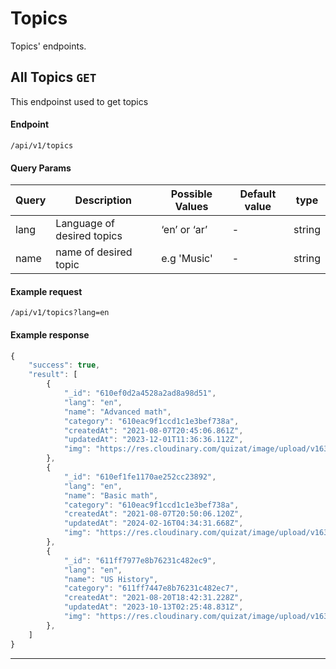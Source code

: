 # Topics

Topics' endpoints.


## All Topics `GET`

This endpoinst used to get topics

#### Endpoint

```
/api/v1/topics
```

#### Query Params
| Query | Description                | Possible Values | Default value | type   |
| ----- | -------------------------- | --------------- | ------------- | ------ |
| lang  | Language of desired topics | ‘en’ or ‘ar’    | -             | string |
| name  | name of desired topic      | e.g 'Music'     | -             | string |


#### Example request


```
/api/v1/topics?lang=en
```

#### Example response

```ts
{
    "success": true,
    "result": [
        {
            "_id": "610ef0d2a4528a2ad8a98d51",
            "lang": "en",
            "name": "Advanced math",
            "category": "610eac9f1ccd1c1e3bef738a",
            "createdAt": "2021-08-07T20:45:06.861Z",
            "updatedAt": "2023-12-01T11:36:36.112Z",
            "img": "https://res.cloudinary.com/quizat/image/upload/v1638963888/topic/610ef0d2a4528a2ad8a98d51.png"
        },
        {
            "_id": "610ef1fe1170ae252cc23892",
            "lang": "en",
            "name": "Basic math",
            "category": "610eac9f1ccd1c1e3bef738a",
            "createdAt": "2021-08-07T20:50:06.120Z",
            "updatedAt": "2024-02-16T04:34:31.668Z",
            "img": "https://res.cloudinary.com/quizat/image/upload/v1638961716/topic/610ef1fe1170ae252cc23892.png"
        },
        {
            "_id": "611ff7977e8b76231c482ec9",
            "lang": "en",
            "name": "US History",
            "category": "611ff7447e8b76231c482ec7",
            "createdAt": "2021-08-20T18:42:31.228Z",
            "updatedAt": "2023-10-13T02:25:48.831Z",
            "img": "https://res.cloudinary.com/quizat/image/upload/v1638964403/topic/611ff7977e8b76231c482ec9.png"
        },
    ]
}
```
---


